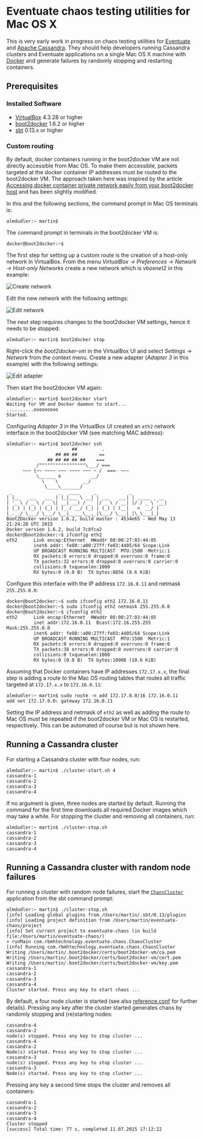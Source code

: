 Eventuate chaos testing utilities for Mac OS X
==============================================

This is very early work in progress on chaos testing utilities for [Eventuate](https://github.com/RBMHTechnology/eventuate) and [Apache Cassandra](http://cassandra.apache.org/). They should help developers running Cassandra clusters and Eventuate applications on a single Mac OS X machine with [Docker](https://www.docker.com/) and generate failures by randomly stopping and restarting containers.

Prerequisites
-------------

### Installed Software

- [VirtualBox](https://www.virtualbox.org/wiki/Downloads) 4.3.28 or higher
- [boot2docker](http://boot2docker.io/) 1.6.2 or higher
- [sbt](http://www.scala-sbt.org/download.html) 0.13.x or higher

### Custom routing

By default, docker containers running in the boot2docker VM are not directly accessible from Mac OS. To make them accessible, packets targeted at the docker container IP addresses must be routed to the boot2docker VM. The approach taken here was inspired by the article [Accessing docker container private network easily from your boot2docker host](http://ispyker.blogspot.de/2014/04/accessing-docker-container-private.html) and has been slightly modified.

In this and the following sections, the command prompt in Mac OS terminals is:

    almdudler:~ martin$

The command prompt in terminals in the boot2docker VM is:

    docker@boot2docker:~$

The first step for setting up a custom route is the creation of a host-only network in VirtualBox. From the menu *VirtualBox -> Preferences -> Network -> Host-only Networks* create a new network which is *vboxnet2* in this example:

![Create network](img/vbox-1.png)

Edit the new network with the following settings:

![Edit network](img/vbox-2.png)

The next step requires changes to the boot2docker VM settings, hence it needs to be stopped:

    almdudler:~ martin$ boot2docker stop

Right-click the *boot2docker-vm* in the VirtualBox UI and select *Settings -> Network* from the context menu. Create a new adapter (*Adapter 3* in this example) with the following settings:

![Edit adapter](img/vbox-3.png)

Then start the boot2docker VM again:

    almdudler:~ martin$ boot2docker start
    Waiting for VM and Docker daemon to start...
    ..........ooooooooo
    Started.

Configuring *Adapter 3* in the VirtualBox UI created an `eth2` network interface in the boot2docker VM (see matching MAC address): 

    almdudler:~ martin$ boot2docker ssh
                            ##         .
                      ## ## ##        ==
                   ## ## ## ## ##    ===
               /"""""""""""""""""\___/ ===
          ~~~ {~~ ~~~~ ~~~ ~~~~ ~~~ ~ /  ===- ~~~
               \______ o           __/
                 \    \         __/
                  \____\_______/
     _                 _   ____     _            _
    | |__   ___   ___ | |_|___ \ __| | ___   ___| | _____ _ __
    | '_ \ / _ \ / _ \| __| __) / _` |/ _ \ / __| |/ / _ \ '__|
    | |_) | (_) | (_) | |_ / __/ (_| | (_) | (__|   <  __/ |
    |_.__/ \___/ \___/ \__|_____\__,_|\___/ \___|_|\_\___|_|
    Boot2Docker version 1.6.2, build master : 4534e65 - Wed May 13 21:24:28 UTC 2015
    Docker version 1.6.2, build 7c8fca2
    docker@boot2docker:~$ ifconfig eth2
    eth2      Link encap:Ethernet  HWaddr 08:00:27:03:44:05  
              inet6 addr: fe80::a00:27ff:fe03:4405/64 Scope:Link
              UP BROADCAST RUNNING MULTICAST  MTU:1500  Metric:1
              RX packets:0 errors:0 dropped:0 overruns:0 frame:0
              TX packets:32 errors:0 dropped:0 overruns:0 carrier:0
              collisions:0 txqueuelen:1000 
              RX bytes:0 (0.0 B)  TX bytes:8856 (8.6 KiB)
    
Configure this interface with the IP address `172.16.0.11` and netmask `255.255.0.0`:

    docker@boot2docker:~$ sudo ifconfig eth2 172.16.0.11
    docker@boot2docker:~$ sudo ifconfig eth2 netmask 255.255.0.0
    docker@boot2docker:~$ ifconfig eth2
    eth2      Link encap:Ethernet  HWaddr 08:00:27:03:44:05  
              inet addr:172.16.0.11  Bcast:172.16.255.255  Mask:255.255.0.0
              inet6 addr: fe80::a00:27ff:fe03:4405/64 Scope:Link
              UP BROADCAST RUNNING MULTICAST  MTU:1500  Metric:1
              RX packets:0 errors:0 dropped:0 overruns:0 frame:0
              TX packets:38 errors:0 dropped:0 overruns:0 carrier:0
              collisions:0 txqueuelen:1000 
              RX bytes:0 (0.0 B)  TX bytes:10908 (10.6 KiB)

Assuming that Docker containers have IP addresses `172.17.x.x`, the final step is adding a route to the Mac OS routing tables that routes all traffic targeted at `172.17.x.x` to `172.16.0.11`: 

    almdudler:~ martin$ sudo route -n add 172.17.0.0/16 172.16.0.11
    add net 172.17.0.0: gateway 172.16.0.11

Setting the IP address and netmask of `eth2` as well as adding the route to Mac OS must be repeated if the boot2docker VM or Mac OS is restarted, respectively. This can be automated of course but is not shown here.

Running a Cassandra cluster
---------------------------

For starting a Cassandra cluster with four nodes, run:

    almdudler:~ martin$ ./cluster-start.sh 4
    cassandra-1
    cassandra-2
    cassandra-3
    cassandra-4

If no argument is given, three nodes are started by default. Running the command for the first time downloads all required Docker images which may take a while. For stopping the cluster and removing all containers, run: 
 
    almdudler:~ martin$ ./cluster-stop.sh 
    cassandra-1
    cassandra-2
    cassandra-3
    cassandra-4

Running a Cassandra cluster with random node failures
-----------------------------------------------------

For running a cluster with random node failures, start the [`ChaosCluster`](https://github.com/RBMHTechnology/eventuate-chaos/blob/master/src/main/scala/com/rbmhtechnology/eventuate/chaos/ChaosCluster.scala) application from the sbt command prompt:

    almdudler:~ martin$ ./cluster-stop.sh
    [info] Loading global plugins from /Users/martin/.sbt/0.13/plugins
    [info] Loading project definition from /Users/martin/eventuate-chaos/project
    [info] Set current project to eventuate-chaos (in build file:/Users/martin/eventuate-chaos/)
    > runMain com.rbmhtechnology.eventuate.chaos.ChaosCluster
    [info] Running com.rbmhtechnology.eventuate.chaos.ChaosCluster 
    Writing /Users/martin/.boot2docker/certs/boot2docker-vm/ca.pem
    Writing /Users/martin/.boot2docker/certs/boot2docker-vm/cert.pem
    Writing /Users/martin/.boot2docker/certs/boot2docker-vm/key.pem
    cassandra-1
    cassandra-2
    cassandra-3
    cassandra-4
    Cluster started. Press any key to start chaos ...

By default, a four node cluster is started (see also [reference.conf](https://github.com/RBMHTechnology/eventuate-chaos/blob/master/src/main/resources/reference.conf) for further details). Pressing any key after the cluster started generates chaos by randomly stopping and (re)starting nodes: 

    cassandra-4
    cassandra-2
    node(s) stopped. Press any key to stop cluster ...
    cassandra-4
    cassandra-2
    Node(s) started. Press any key to stop cluster ...
    cassandra-3
    node(s) stopped. Press any key to stop cluster ...
    cassandra-3
    Node(s) started. Press any key to stop cluster ...

Pressing any key a second time stops the cluster and removes all containers:

    cassandra-1
    cassandra-2
    cassandra-3
    cassandra-4
    Cluster stopped
    [success] Total time: 77 s, completed 11.07.2015 17:12:22
